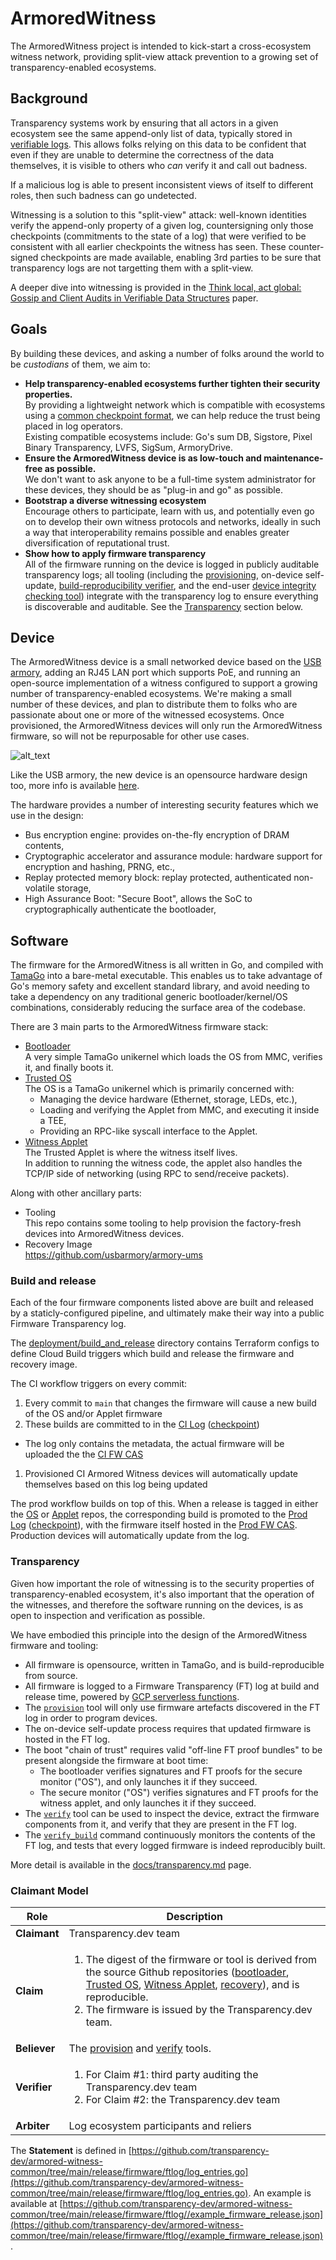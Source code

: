 # ArmoredWitness

The ArmoredWitness project is intended to kick-start a cross-ecosystem witness network, providing split-view attack prevention to a growing set of transparency-enabled ecosystems.

## Background

Transparency systems work by ensuring that all actors in a given ecosystem see the same append-only list of data, typically stored in [verifiable logs](https://transparency.dev/verifiable-data-structures/). This allows folks relying on this data to be confident that even if they are unable to determine the correctness of the data themselves, it is visible to others who _can_ verify it and call out badness.

If a malicious log is able to present inconsistent views of itself to different roles, then such badness can go undetected.

Witnessing is a solution to this "split-view" attack: well-known identities verify the append-only property of a given log, countersigning only those checkpoints (commitments to the state of a log) that were verified to be consistent with all earlier checkpoints the witness has seen. These counter-signed checkpoints are made available, enabling 3rd parties to be sure that transparency logs are not targetting them with a split-view.

A deeper dive into witnessing is provided in the [Think local, act global: Gossip and Client Audits in Verifiable Data Structures](https://arxiv.org/pdf/2011.04551.pdf) paper.

## Goals

By building these devices, and asking a number of folks around the world to be _custodians_ of them, we aim to:

* **Help transparency-enabled ecosystems further tighten their security properties.** \
By providing a lightweight network which is compatible with ecosystems using a [common checkpoint format](https://github.com/transparency-dev/formats/tree/main/log), we can help reduce the trust being placed in log operators.  \
Existing compatible ecosystems include: Go's sum DB, Sigstore, Pixel Binary Transparency, LVFS, SigSum, ArmoryDrive.
* **Ensure the ArmoredWitness device is as low-touch and maintenance-free as possible.** \
We don't want to ask anyone to be a full-time system administrator for these devices, they should be as "plug-in and go" as possible.
* **Bootstrap a diverse witnessing ecosystem** \
Encourage others to participate, learn with us, and potentially even go on to develop their own witness protocols and networks, ideally in such a way that interoperability remains possible and enables greater diversification of reputational trust.
* **Show how to apply firmware transparency** \
All of the firmware running on the device is logged in publicly auditable transparency logs; all tooling
(including the [provisioning](cmd/provision), on-device self-update, [build-reproducibility verifier](cmd/verify_build/), and the end-user [device integrity checking tool](cmd/verify)) integrate with the transparency log to ensure everything is discoverable and auditable. See the [Transparency](#transparency) section below.

## Device

The ArmoredWitness device is a small networked device based on the [USB armory](https://github.com/usbarmory/usbarmory/wiki), adding an RJ45 LAN port which supports PoE, and running an open-source implementation of a witness configured to support a growing number of transparency-enabled ecosystems.
We're making a small number of these devices, and plan to distribute them to folks who are passionate about one or more of the witnessed ecosystems.
Once provisioned, the ArmoredWitness devices will only run the ArmoredWitness firmware, so will not be repurposable for other use cases.

![alt_text](images/armored-witness-render.png "ArmoredWitness case render")

Like the USB armory, the new device is an opensource hardware design too, more info is available [here](https://github.com/usbarmory/usbarmory/wiki/Mk-II-LAN).

The hardware provides a number of interesting security features which we use in the design:

* Bus encryption engine: provides on-the-fly encryption of DRAM contents,
* Cryptographic accelerator and assurance module: hardware support for encryption and hashing, PRNG, etc.,
* Replay protected memory block: replay protected, authenticated non-volatile storage,
* High Assurance Boot: "Secure Boot", allows the SoC to cryptographically authenticate the bootloader,

## Software

The firmware for the ArmoredWitness is all written in Go, and compiled with [TamaGo](https://github.com/usbarmory/tamago) into a bare-metal executable. This enables us to take advantage of Go's memory safety and excellent standard library, and avoid needing to take a dependency on any traditional generic bootloader/kernel/OS combinations, considerably reducing the surface area of the codebase.

There are 3 main parts to the ArmoredWitness firmware stack:

* [Bootloader](https://github.com/transparency-dev/armored-witness-boot) \
A very simple TamaGo unikernel which loads the OS from MMC, verifies it, and finally boots it.
* [Trusted OS](https://github.com/transparency-dev/armored-witness-os) \
The OS is a TamaGo unikernel which is primarily concerned with:
  * Managing the device hardware (Ethernet, storage, LEDs, etc.),
  * Loading and verifying the Applet from MMC, and executing it inside a TEE,
  * Providing an RPC-like syscall interface to the Applet.
* [Witness Applet](https://github.com/transparency-dev/armored-witness-applet)  \
The Trusted Applet is where the witness itself lives. \
In addition to running the witness code, the applet also handles the TCP/IP side of networking (using RPC to send/receive packets).

Along with other ancillary parts:

* Tooling \
This repo contains some tooling to help provision the factory-fresh devices into ArmoredWitness devices.
* Recovery Image \
<https://github.com/usbarmory/armory-ums>

### Build and release

Each of the four firmware components listed above are built and released by a staticly-configured pipeline, and ultimately make their way into a public Firmware Transparency log.

The [deployment/build_and_release](deployment/build_and_release) directory contains Terraform configs to define Cloud Build triggers which build and release the firmware and recovery image.

The CI workflow triggers on every commit:

 1. Every commit to `main` that changes the firmware will cause a new build of the OS and/or Applet firmware
 1. These builds are committed to in the [CI Log](https://api.transparency.dev/armored-witness-firmware/ci/log/4/) ([checkpoint](https://api.transparency.dev/armored-witness-firmware/ci/log/4/checkpoint))
   - The log only contains the metadata, the actual firmware will be uploaded the the [CI FW CAS](https://api.transparency.dev/armored-witness-firmware/ci/artefacts/4/)
 1. Provisioned CI Armored Witness devices will automatically update themselves based on this log being updated

The prod workflow builds on top of this.
When a release is tagged in either the [OS](https://github.com/transparency-dev/armored-witness-os) or [Applet](https://github.com/transparency-dev/armored-witness-applet) repos, the corresponding build is promoted to the [Prod Log](https://api.transparency.dev/armored-witness-firmware/prod/log/1/) ([checkpoint](https://api.transparency.dev/armored-witness-firmware/prod/log/1/checkpoint)), with the firmware itself hosted in the [Prod FW CAS](https://api.transparency.dev/armored-witness-firmware/prod/artefacts/1/).
Production devices will automatically update from the log.

### Transparency

Given how important the role of witnessing is to the security properties of transparency-enabled ecosystem, it's also important that the operation of the witnesses, and therefore the software running on the devices, is as open to inspection and verification as possible.

We have embodied this principle into the design of the ArmoredWitness firmware and tooling:

* All firmware is opensource, written in TamaGo, and is build-reproducible from source.
* All firmware is logged to a Firmware Transparency (FT) log at build and release time, powered by [GCP serverless functions](https://github.com/transparency-dev/serverless-log/tree/main/experimental/gcp-log).
* The [`provision`](cmd/provision/) tool will only use firmware artefacts discovered in the FT log in order to program devices.
* The on-device self-update process requires that updated firmware is hosted in the FT log.
* The boot "chain of trust" requires valid "off-line FT proof bundles" to be present alongside the firmware at boot time:
  * The bootloader verifies signatures and FT proofs for the secure monitor ("OS"), and only launches it if they succeed.
  * The secure monitor ("OS") verifies signatures and FT proofs for the witness applet, and only launches it if they succeed.
* The [`verify`](cmd/verify) tool can be used to inspect the device, extract the firmware components from it, and verify that they are present in the FT log.
* The [`verify_build`](cmd/verify_build) command continuously monitors the contents of the FT log, and tests that every logged firmware is indeed reproducibly built.

More detail is available in the [docs/transparency.md](/docs/transparency.md) page.

### Claimant Model

| Role         | Description |
| -----------  | ----------- |
| **Claimant** | Transparency.dev team |
| **Claim**    | <ol><li>The digest of the firmware or tool is derived from the source Github repositories ([bootloader](https://github.com/transparency-dev/armored-witness-boot), [Trusted OS](https://github.com/transparency-dev/armored-witness-os), [Witness Applet](https://github.com/transparency-dev/armored-witness-applet), [recovery](https://github.com/transparency-dev/armored-witness-boot/tree/main/recovery)), and is reproducible.</li><li>The firmware is issued by the Transparency.dev team.</li></ol> |
| **Believer** | The [provision](https://github.com/transparency-dev/armored-witness/tree/main/cmd/provision) and [verify](https://github.com/transparency-dev/armored-witness/tree/main/cmd/verify) tools. |
| **Verifier** | <ol><li>For Claim #1: third party auditing the Transparency.dev team</li><li>For Claim #2: the Transparency.dev team</li></ol> |
| **Arbiter**  | Log ecosystem participants and reliers |

The **Statement** is defined in
[https://github.com/transparency-dev/armored-witness-common/tree/main/release/firmware/ftlog/log_entries.go](https://github.com/transparency-dev/armored-witness-common/tree/main/release/firmware/ftlog/log_entries.go).
An example is available at
[https://github.com/transparency-dev/armored-witness-common/tree/main/release/firmware/ftlog//example_firmware_release.json](https://github.com/transparency-dev/armored-witness-common/tree/main/release/firmware/ftlog//example_firmware_release.json).
